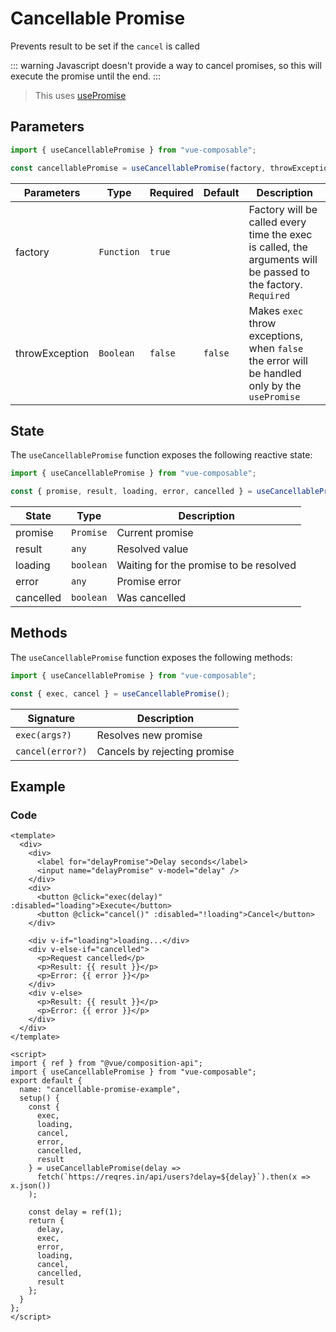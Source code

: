 # Cancellable Promise

Prevents result to be set if the `cancel` is called

::: warning
Javascript doesn't provide a way to cancel promises, so this will execute the promise until the end.
:::

> This uses [usePromise](./promise.md)

## Parameters

```js
import { useCancellablePromise } from "vue-composable";

const cancellablePromise = useCancellablePromise(factory, throwException?);
```

| Parameters     | Type       | Required | Default | Description                                                                                                   |
| -------------- | ---------- | -------- | ------- | ------------------------------------------------------------------------------------------------------------- |
| factory        | `Function` | `true`   |         | Factory will be called every time the exec is called, the arguments will be passed to the factory. `Required` |
| throwException | `Boolean`  | `false`  | `false` | Makes `exec` throw exceptions, when `false` the error will be handled only by the `usePromise`                |

## State

The `useCancellablePromise` function exposes the following reactive state:

```js
import { useCancellablePromise } from "vue-composable";

const { promise, result, loading, error, cancelled } = useCancellablePromise();
```

| State     | Type      | Description                            |
| --------- | --------- | -------------------------------------- |
| promise   | `Promise` | Current promise                        |
| result    | `any`     | Resolved value                         |
| loading   | `boolean` | Waiting for the promise to be resolved |
| error     | `any`     | Promise error                          |
| cancelled | `boolean` | Was cancelled                          |

## Methods

The `useCancellablePromise` function exposes the following methods:

```js
import { useCancellablePromise } from "vue-composable";

const { exec, cancel } = useCancellablePromise();
```

| Signature        | Description                  |
| ---------------- | ---------------------------- |
| `exec(args?)`    | Resolves new promise         |
| `cancel(error?)` | Cancels by rejecting promise |

## Example

<cancellable-promise-example/>

### Code

```vue
<template>
  <div>
    <div>
      <label for="delayPromise">Delay seconds</label>
      <input name="delayPromise" v-model="delay" />
    </div>
    <div>
      <button @click="exec(delay)" :disabled="loading">Execute</button>
      <button @click="cancel()" :disabled="!loading">Cancel</button>
    </div>

    <div v-if="loading">loading...</div>
    <div v-else-if="cancelled">
      <p>Request cancelled</p>
      <p>Result: {{ result }}</p>
      <p>Error: {{ error }}</p>
    </div>
    <div v-else>
      <p>Result: {{ result }}</p>
      <p>Error: {{ error }}</p>
    </div>
  </div>
</template>

<script>
import { ref } from "@vue/composition-api";
import { useCancellablePromise } from "vue-composable";
export default {
  name: "cancellable-promise-example",
  setup() {
    const {
      exec,
      loading,
      cancel,
      error,
      cancelled,
      result
    } = useCancellablePromise(delay =>
      fetch(`https://reqres.in/api/users?delay=${delay}`).then(x => x.json())
    );

    const delay = ref(1);
    return {
      delay,
      exec,
      error,
      loading,
      cancel,
      cancelled,
      result
    };
  }
};
</script>
```
